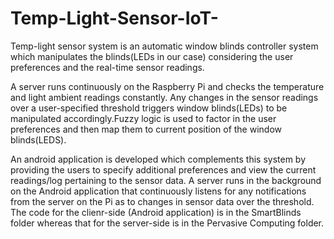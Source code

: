 # Temp-Light-Sensor-IoT-
Temp-light sensor system is an automatic window blinds controller system which manipulates the blinds(LEDs in our case) considering the user preferences and the real-time sensor readings.

A server runs continuously on the Raspberry Pi and checks the temperature and light ambient readings constantly. Any changes in the sensor readings over a user-specified threshold triggers window blinds(LEDs) to be manipulated accordingly.Fuzzy logic is used to factor in the user preferences and then map them to current position of the window blinds(LEDS).

An android application is developed which complements this system by providing the users to specify additional preferences and view the current readings/log pertaining to the sensor data.
A server runs in the background on the Android application that continuously listens for any notifications from the server on the Pi as to changes in sensor data over the threshold.
The code for the clienr-side (Android application) is in the SmartBlinds folder whereas that for the server-side is in the Pervasive Computing folder.
